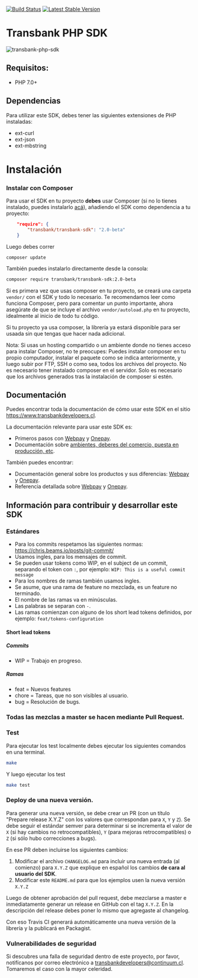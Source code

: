 [![Build Status](https://semaphoreci.com/api/v1/continuum/transbank-sdk-php/branches/master/badge.svg)](https://semaphoreci.com/continuum/transbank-sdk-php)
[![Latest Stable Version](https://poser.pugx.org/transbank/transbank-sdk/v/stable)](https://packagist.org/packages/transbank/transbank-sdk)

# Transbank PHP SDK

![transbank-php-sdk](https://user-images.githubusercontent.com/1103494/113464583-14856a80-9404-11eb-947e-dd4dd4ff6510.png)

## Requisitos:

- PHP 7.0+

## Dependencias
Para utilizar este SDK, debes tener las siguientes extensiones de PHP instaladas: 
- ext-curl
- ext-json
- ext-mbstring

# Instalación

### Instalar con Composer

Para usar el SDK en tu proyecto **debes** usar Composer (si no lo tienes instalado, puedes instalarlo [acá](https://getcomposer.org/)), añadiendo el SDK como dependencia a tu proyecto:
```json
    "require": {
        "transbank/transbank-sdk": "2.0-beta"
    }
```

Luego debes correr 
```
composer update
```

También puedes instalarlo directamente desde la consola:
```bash
composer require transbank/transbank-sdk:2.0-beta
```

Si es primera vez que usas composer en tu proyecto, se creará una carpeta `vendor/` con el SDK y todo lo necesario.
Te recomendamos leer como funciona Composer, pero para comentar un punto importante, ahora asegúrate de que se incluye 
el archivo `vendor/autoload.php` en tu proyecto, idealmente al inicio de todo tu código. 

Si tu proyecto ya usa composer, la librería ya estará disponible para ser usaada sin que tengas que hacer nada 
adicional. 

Nota: Si usas un hosting compartido o un ambiente donde no tienes acceso para instalar Composer, no te preocupes: Puedes 
instalar composer en tu propio computador, instalar el paquete como se indica anteriormente, y luego subir por FTP, SSH 
o como sea, todos los archivos del proyecto. No es necesario tener instalado composer en el servidor. Solo es necesario 
que los archivos generados tras la instalación de composer si estén. 

## Documentación 

Puedes encontrar toda la documentación de cómo usar este SDK en el sitio https://www.transbankdevelopers.cl.

La documentación relevante para usar este SDK es:

- Primeros pasos con [Webpay](https://www.transbankdevelopers.cl/documentacion/webpay) y [Onepay](https://www.transbankdevelopers.cl/documentacion/onepay).
- Documentación sobre [ambientes, deberes del comercio, puesta en producción,
  etc](https://www.transbankdevelopers.cl/documentacion/como_empezar#ambientes).
  
También puedes encontrar: 
- Documentación general sobre los productos y sus diferencias:
  [Webpay](https://www.transbankdevelopers.cl/producto/webpay) y
  [Onepay](https://www.transbankdevelopers.cl/producto/onepay).
- Referencia detallada sobre [Webpay](https://www.transbankdevelopers.cl/referencia/webpay) y [Onepay](https://www.transbankdevelopers.cl/referencia/onepay).

## Información para contribuir y desarrollar este SDK

### Estándares

- Para los commits respetamos las siguientes normas: https://chris.beams.io/posts/git-commit/
- Usamos ingles, para los mensajes de commit.
- Se pueden usar tokens como WIP, en el subject de un commit, separando el token con `:`, por ejemplo:
`WIP: This is a useful commit message`
- Para los nombres de ramas también usamos ingles.
- Se asume, que una rama de feature no mezclada, es un feature no terminado.
- El nombre de las ramas va en minúsculas.
- Las palabras se separan con `-`.
- Las ramas comienzan con alguno de los short lead tokens definidos, por ejemplo: `feat/tokens-configuration`

#### Short lead tokens
##### Commits
- WIP = Trabajo en progreso.
##### Ramas
- feat = Nuevos features
- chore = Tareas, que no son visibles al usuario.
- bug = Resolución de bugs.

### Todas las mezclas a master se hacen mediante Pull Request.

### Test
Para ejecutar los test localmente debes ejecutar los siguientes comandos en una terminal.

```bash
make
```

Y luego ejecutar los test

```bash
make test
```

### Deploy de una nueva versión.
Para generar una nueva versión, se debe crear un PR (con un título "Prepare release X.Y.Z" con los valores que correspondan para `X`, `Y` y `Z`). Se debe seguir el estándar semver para determinar si se incrementa el valor de `X` (si hay cambios no retrocompatibles), `Y` (para mejoras retrocompatibles) o `Z` (si sólo hubo correcciones a bugs).

En ese PR deben incluirse los siguientes cambios:

1. Modificar el archivo `CHANGELOG.md` para incluir una nueva entrada (al comienzo) para `X.Y.Z` que explique en español los cambios **de cara al usuario del SDK**.
2. Modificar este `README.md` para que los ejemplos usen la nueva versión `X.Y.Z`

Luego de obtener aprobación del pull request, debe mezclarse a master e inmediatamente generar un release en GitHub con el tag `X.Y.Z`. En la descripción del release debes poner lo mismo que agregaste al changelog.

Con eso Travis CI generará automáticamente una nueva versión de la librería y la publicará en Packagist.

### Vulnerabilidades de seguridad
Si descubres una falla de seguridad dentro de este proyecto, por favor, notifícanos por correo electrónico a transbankdevelopers@continuum.cl. Tomaremos el caso con la mayor celeridad. 
